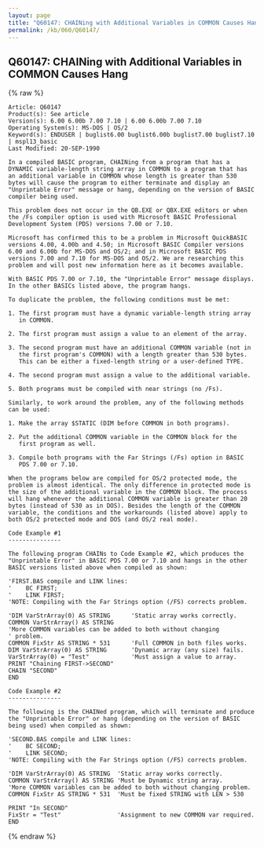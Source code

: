 ```yaml
---
layout: page
title: "Q60147: CHAINing with Additional Variables in COMMON Causes Hang"
permalink: /kb/060/Q60147/
---
```


## Q60147: CHAINing with Additional Variables in COMMON Causes Hang

{% raw %}

	Article: Q60147
	Product(s): See article
	Version(s): 6.00 6.00b 7.00 7.10 | 6.00 6.00b 7.00 7.10
	Operating System(s): MS-DOS | OS/2
	Keyword(s): ENDUSER | buglist6.00 buglist6.00b buglist7.00 buglist7.10 | mspl13_basic
	Last Modified: 20-SEP-1990
	
	In a compiled BASIC program, CHAINing from a program that has a
	DYNAMIC variable-length string array in COMMON to a program that has
	an additional variable in COMMON whose length is greater than 530
	bytes will cause the program to either terminate and display an
	"Unprintable Error" message or hang, depending on the version of BASIC
	compiler being used.
	
	This problem does not occur in the QB.EXE or QBX.EXE editors or when
	the /Fs compiler option is used with Microsoft BASIC Professional
	Development System (PDS) versions 7.00 or 7.10.
	
	Microsoft has confirmed this to be a problem in Microsoft QuickBASIC
	versions 4.00, 4.00b and 4.50; in Microsoft BASIC Compiler versions
	6.00 and 6.00b for MS-DOS and OS/2; and in Microsoft BASIC PDS
	versions 7.00 and 7.10 for MS-DOS and OS/2. We are researching this
	problem and will post new information here as it becomes available.
	
	With BASIC PDS 7.00 or 7.10, the "Unprintable Error" message displays.
	In the other BASICs listed above, the program hangs.
	
	To duplicate the problem, the following conditions must be met:
	
	1. The first program must have a dynamic variable-length string array
	   in COMMON.
	
	2. The first program must assign a value to an element of the array.
	
	3. The second program must have an additional COMMON variable (not in
	   the first program's COMMON) with a length greater than 530 bytes.
	   This can be either a fixed-length string or a user-defined TYPE.
	
	4. The second program must assign a value to the additional variable.
	
	5. Both programs must be compiled with near strings (no /Fs).
	
	Similarly, to work around the problem, any of the following methods
	can be used:
	
	1. Make the array $STATIC (DIM before COMMON in both programs).
	
	2. Put the additional COMMON variable in the COMMON block for the
	   first program as well.
	
	3. Compile both programs with the Far Strings (/Fs) option in BASIC
	   PDS 7.00 or 7.10.
	
	When the programs below are compiled for OS/2 protected mode, the
	problem is almost identical. The only difference in protected mode is
	the size of the additional variable in the COMMON block. The process
	will hang whenever the additional COMMON variable is greater than 20
	bytes (instead of 530 as in DOS). Besides the length of the COMMON
	variable, the conditions and the workarounds (listed above) apply to
	both OS/2 protected mode and DOS (and OS/2 real mode).
	
	Code Example #1
	---------------
	
	The following program CHAINs to Code Example #2, which produces the
	"Unprintable Error" in BASIC PDS 7.00 or 7.10 and hangs in the other
	BASIC versions listed above when compiled as shown:
	
	'FIRST.BAS compile and LINK lines:
	'    BC FIRST;
	'    LINK FIRST;
	'NOTE: Compiling with the Far Strings option (/FS) corrects problem.
	
	'DIM VarStrArray(0) AS STRING      'Static array works correctly.
	COMMON VarStrArray() AS STRING
	'More COMMON variables can be added to both without changing
	' problem.
	COMMON FixStr AS STRING * 531      'Full COMMON in both files works.
	DIM VarStrArray(0) AS STRING       'Dynamic array (any size) fails.
	VarStrArray(0) = "Test"            'Must assign a value to array.
	PRINT "Chaining FIRST->SECOND"
	CHAIN "SECOND"
	END
	
	Code Example #2
	---------------
	
	The following is the CHAINed program, which will terminate and produce
	the "Unprintable Error" or hang (depending on the version of BASIC
	being used) when compiled as shown:
	
	'SECOND.BAS compile and LINK lines:
	'    BC SECOND;
	'    LINK SECOND;
	'NOTE: Compiling with the Far Strings option (/FS) corrects problem.
	
	'DIM VarStrArray(0) AS STRING  'Static array works correctly.
	COMMON VarStrArray() AS STRING 'Must be Dynamic string array.
	'More COMMON variables can be added to both without changing problem.
	COMMON FixStr AS STRING * 531  'Must be fixed STRING with LEN > 530
	
	PRINT "In SECOND"
	FixStr = "Test"                'Assignment to new COMMON var required.
	END

{% endraw %}
